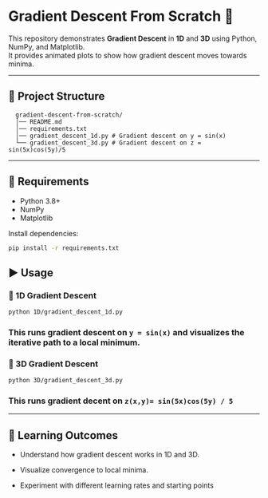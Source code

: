# Gradient Descent From Scratch 🚀

This repository demonstrates **Gradient Descent** in **1D** and **3D** using Python, NumPy, and Matplotlib.  
It provides animated plots to show how gradient descent moves towards minima.

---

## 📂 Project Structure
```
  gradient-descent-from-scratch/
  │── README.md
  │── requirements.txt
  │── gradient_descent_1d.py # Gradient descent on y = sin(x)
  └── gradient_descent_3d.py # Gradient descent on z = sin(5x)cos(5y)/5
```

---

## 🔧 Requirements

- Python 3.8+
- NumPy
- Matplotlib

Install dependencies:

```bash
pip install -r requirements.txt
```

## ▶️ Usage

### 🔹 1D Gradient Descent
```bash
python 1D/gradient_descent_1d.py
```
### This runs gradient descent on ```y = sin(x)``` and visualizes the iterative path to a local minimum.
### 🔹 3D Gradient Descent
```bash
python 3D/gradient_descent_3d.py
```
### This runs gradient decent on ```z(x,y)= sin(5x)cos(5y) / 5```
---
## 📘 Learning Outcomes

- Understand how gradient descent works in 1D and 3D.

- Visualize convergence to local minima.

- Experiment with different learning rates and starting points

